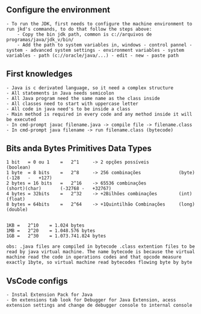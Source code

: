 ## Configure the environment

    - To run the JDK, first needs to configure the machine environment to run jkd's commands, to do that follow the steps above:
        - Copy the bin jdk path, common is c://arquivos de programas/java/jdk_v/bin/
        - Add the path to system variables in, windows - control pannel - system - advanced system settings - environment variables - system variables - path (c://oracle/java/...) - edit - new - paste path

## First knowledges

    - Java is c derivated language, so it need a complex structure
    - All statements in Java needs semicolon
    - All Java program need the same name as the class inside
    - All classes need to start with uppercase letter
    - All code in java need's to be inside a class
    - Main method is required in every code and any method inside it will be executed
    - In cmd-prompt javac filename.java -> compile file -> filename.class
    - In cmd-prompt java filename -> run filename.class (bytecode)

## Bits anda Bytes                                             Primitives Data Types

    1 bit   = 0 ou 1    =   2^1     -> 2 opções possíveis           (boolean)
    1 byte  = 8 bits    =   2^8     -> 256 combinações              (byte)              (-128   -   +127)
    2 bytes = 16 bits   =   2^16    -> 65536 combinações            (short)(char)       (-32768 -   +32767)
    4 bytes = 32bits    =   2^32    -> +2Bilhões combinações        (int)(float)
    8 bytes = 64bits    =   2^64    -> +1Quintilhão Combinações     (long)(double)


    1KB =   2^10    = 1.024 bytes
    1MB =   2^20    = 1.048.576 bytes
    1GB =   2^30    = 1.073.741.824 bytes

    obs: .java files are compiled in bytecode .class extention files to be read by java virtual machine. The name bytecode is because the virtual machine read the code in operations codes and that opcode measure exactly 1byte, so virtual machine read bytecodes flowing byte by byte

## VsCode configs

    - Instal Extension Pack for Java
    - On extensions tab look for Debugger for Java Extension, acess extension settings and change de debugger console to internal console
